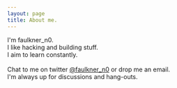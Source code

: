```yaml
---
layout: page
title: About me. 
---
```


I'm faulkner_n0.<br>
I like hacking and building stuff.
<br>I aim to learn constantly.
<br><br>
Chat to me on twitter [@faulkner_n0](https://twitter.com/faulkner_n0) or drop me an email.
<br>I'm always up for discussions and hang-outs.